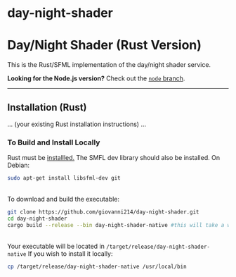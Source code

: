 # day-night-shader

# Day/Night Shader (Rust Version)

This is the Rust/SFML implementation of the day/night shader service.

**Looking for the Node.js version?** Check out the [`node` branch](https://github.com/giovanni214/day-night-shader/tree/node-day-night-shader).

---

## Installation (Rust)
... (your existing Rust installation instructions) ...

### To Build and Install Locally
Rust must be [installled.](https://www.rust-lang.org/tools/install)
The SMFL dev library should also be installed. On Debian:
```bash
sudo apt-get install libsfml-dev git
```

\
To download and build the executable:
```bash
git clone https://github.com/giovanni214/day-night-shader.git
cd day-night-shader
cargo build --release --bin day-night-shader-native #this will take a while
```

\
Your executable will be located in `/target/release/day-night-shader-native`
If you wish to install it locally:
```bash
cp /target/release/day-night-shader-native /usr/local/bin
```
